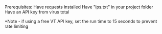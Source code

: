 Prerequisites:
    Have requests installed
    Have "ips.txt" in your project folder
    Have an API key from virus total

*Note - if using a free VT API key, set the run time to 15 seconds to prevent rate limiting
